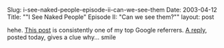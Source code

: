 Slug: i-see-naked-people-episode-ii-can-we-see-them
Date: 2003-04-12
Title: "&quot;I See Naked People&quot; Episode II: &quot;Can we see them?&quot;"
layout: post

hehe. <a href="http://www.redmonk.net/989" title="I see naked people!">This post</a> is consistently one of my top Google referrers. <a href="http://www.redmonk.net/discussion/thread.html$msgNum=2025">A reply</a>, posted today, gives a clue why... smile
